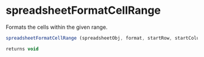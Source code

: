 # spreadsheetFormatCellRange

Formats the cells within the given range.

```javascript
spreadsheetFormatCellRange (spreadsheetObj, format, startRow, startColumn, endRow, endColumn)
```

```javascript
returns void
```
